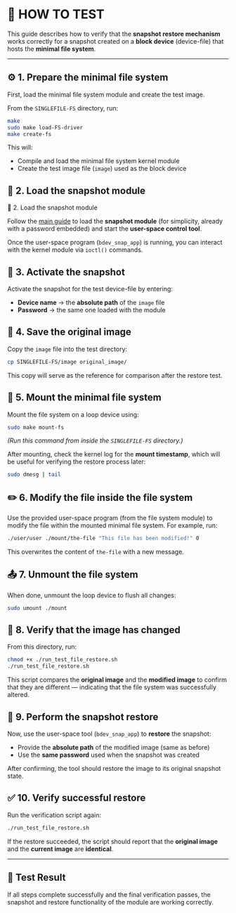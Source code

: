 # 🧪 HOW TO TEST

This guide describes how to verify that the **snapshot restore mechanism** works correctly for a snapshot created on a **block device** (device-file) that hosts the **minimal file system**.

---

## ⚙️ 1. Prepare the minimal file system

First, load the minimal file system module and create the test image.

From the `SINGLEFILE-FS` directory, run:

```bash
make
sudo make load-FS-driver
make create-fs
```

This will:

- Compile and load the minimal file system kernel module  
- Create the test image file (`image`) used as the block device

## 🧩 2. Load the snapshot module

🧩 2. Load the snapshot module

Follow the [main guide]() to load the **snapshot module** (for simplicity, already with a password embedded) and start the **user-space control tool**.

Once the user-space program (`bdev_snap_app`) is running, you can interact with the kernel module via `ioctl()` commands.

## 📸 3. Activate the snapshot

Activate the snapshot for the test device-file by entering:

- **Device name** → the **absolute path** of the `image` file  
- **Password** → the same one loaded with the module

## 📂 4. Save the original image

Copy the `image` file into the test directory:

```bash
cp SINGLEFILE-FS/image original_image/
```

This copy will serve as the reference for comparison after the restore test.

## 🔗 5. Mount the minimal file system

Mount the file system on a loop device using:

```bash
sudo make mount-fs
```

*(Run this command from inside the `SINGLEFILE-FS` directory.)*

After mounting, check the kernel log for the **mount timestamp**, which will be useful for verifying the restore process later:

```bash
sudo dmesg | tail
```

## ✏️ 6. Modify the file inside the file system

Use the provided user-space program (from the file system module) to modify the file within the mounted minimal file system.
For example, run:

```bash
./user/user ./mount/the-file "This file has been modified!" 0
```

This overwrites the content of `the-file` with a new message.

## 📤 7. Unmount the file system

When done, unmount the loop device to flush all changes:

```bash
sudo umount ./mount
```

## 🧾 8. Verify that the image has changed

From this directory, run:

```bash
chmod +x ./run_test_file_restore.sh
./run_test_file_restore.sh
```

This script compares the **original image** and the **modified image** to confirm that they are different — indicating that the file system was successfully altered.

## 🔁 9. Perform the snapshot restore

Now, use the user-space tool (`bdev_snap_app`) to **restore** the snapshot:

- Provide the **absolute path** of the modified image (same as before)  
- Use the **same password** used when the snapshot was created

After confirming, the tool should restore the image to its original snapshot state.

## ✅ 10. Verify successful restore

Run the verification script again:

```bash
./run_test_file_restore.sh
```

If the restore succeeded, the script should report that the **original image** and the **current image** are **identical**.

---

## 🏁 Test Result

If all steps complete successfully and the final verification passes,
the snapshot and restore functionality of the module are working correctly.


